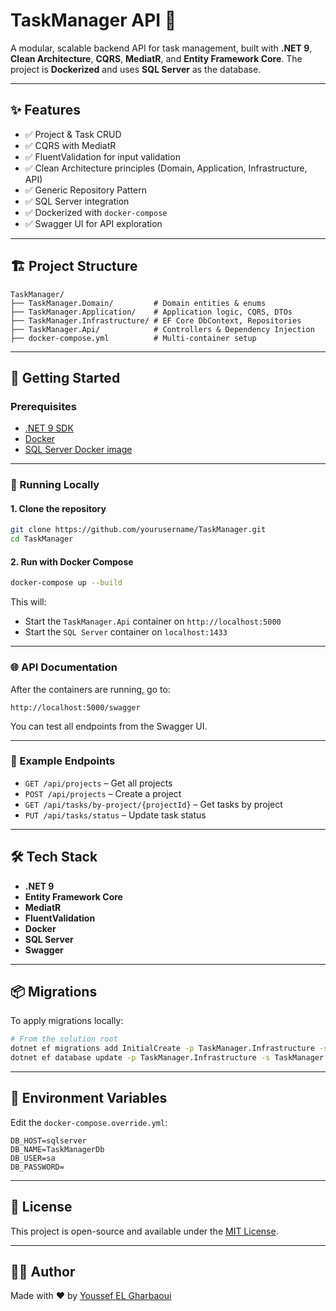 
# TaskManager API 🧩

A modular, scalable backend API for task management, built with **.NET 9**, **Clean Architecture**, **CQRS**, **MediatR**, and **Entity Framework Core**. The project is **Dockerized** and uses **SQL Server** as the database.

---

## ✨ Features

- ✅ Project & Task CRUD
- ✅ CQRS with MediatR
- ✅ FluentValidation for input validation
- ✅ Clean Architecture principles (Domain, Application, Infrastructure, API)
- ✅ Generic Repository Pattern
- ✅ SQL Server integration
- ✅ Dockerized with `docker-compose`
- ✅ Swagger UI for API exploration

---

## 🏗️ Project Structure

```
TaskManager/
├── TaskManager.Domain/         # Domain entities & enums
├── TaskManager.Application/    # Application logic, CQRS, DTOs
├── TaskManager.Infrastructure/ # EF Core DbContext, Repositories
├── TaskManager.Api/            # Controllers & Dependency Injection
├── docker-compose.yml          # Multi-container setup
```

---

## 🚀 Getting Started

### Prerequisites

- [.NET 9 SDK](https://dotnet.microsoft.com/)
- [Docker](https://www.docker.com/)
- [SQL Server Docker image](https://hub.docker.com/_/microsoft-mssql-server)

---

### 🔧 Running Locally

#### 1. Clone the repository
```bash
git clone https://github.com/yourusername/TaskManager.git
cd TaskManager
```

#### 2. Run with Docker Compose
```bash
docker-compose up --build
```

This will:

- Start the `TaskManager.Api` container on `http://localhost:5000`
- Start the `SQL Server` container on `localhost:1433`

---

### 🌐 API Documentation

After the containers are running, go to:

```
http://localhost:5000/swagger
```

You can test all endpoints from the Swagger UI.

---

### 🧪 Example Endpoints

- `GET /api/projects` – Get all projects
- `POST /api/projects` – Create a project
- `GET /api/tasks/by-project/{projectId}` – Get tasks by project
- `PUT /api/tasks/status` – Update task status

---

## 🛠️ Tech Stack

- **.NET 9**
- **Entity Framework Core**
- **MediatR**
- **FluentValidation**
- **Docker**
- **SQL Server**
- **Swagger**

---

## 📦 Migrations

To apply migrations locally:

```bash
# From the solution root
dotnet ef migrations add InitialCreate -p TaskManager.Infrastructure -s TaskManager.Api
dotnet ef database update -p TaskManager.Infrastructure -s TaskManager.Api
```

---

## 🔐 Environment Variables

Edit the `docker-compose.override.yml`:

```env
DB_HOST=sqlserver
DB_NAME=TaskManagerDb
DB_USER=sa
DB_PASSWORD=
```

---

## 📄 License

This project is open-source and available under the [MIT License](LICENSE).

---

## 👨‍💻 Author

Made with ❤️ by [Youssef EL Gharbaoui](https://github.com/YoussefElGharbaouiDevs)
